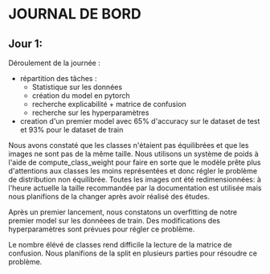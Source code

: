 # JOURNAL DE BORD

## Jour 1:
Déroulement de la journée :
  - répartition des tâches :
    - Statistique sur les données
    - création du model en pytorch
    - recherche explicabilité + matrice de confusion
    - recherche sur les hyperparamètres
  - creation d'un premier model avec 65% d'accuracy sur le dataset de test et 93% pour le dataset de train

Nous avons constaté que les classes n'étaient pas équilibrées et que les images ne sont pas de la même taille. Nous utilisons un système de poids à l'aide de compute_class_weight pour faire en sorte que le modèle prête plus d'attentions aux classes les moins représentées et donc régler le problème de distribution non équilibrée. Toutes les images ont été redimensionnées: à l'heure actuelle la taille recommandée par la documentation est utilisée mais nous planifions de la changer après avoir réalisé des études.

Après un premier lancement, nous constatons un overfitting de notre premier model sur les donnéees de train. Des modifications des hyperparamètres sont prévues pour régler ce problème.

Le nombre élévé de classes rend difficile la lecture de la matrice de confusion. Nous planifions de la split en plusieurs parties pour résoudre ce problème.
